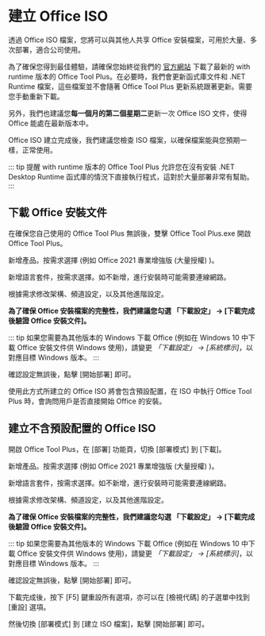 # 建立 Office ISO

透過 Office ISO 檔案，您將可以與其他人共享 Office 安裝檔案，可用於大量、多次部署，適合公司使用。

為了確保您得到最佳體驗，請確保您始終從我們的 [官方網站](https://otp.landian.vip/) 下載了最新的 with runtime 版本的 Office Tool Plus。在必要時，我們會更新函式庫文件和 .NET Runtime 檔案，這些檔案並不會隨著 Office Tool Plus 更新系統跟著更新。需要您手動重新下載。

另外，我們也建議您**每一個月的第二個星期二**更新一次 Office ISO 文件，使得 Office 能處在最新版本中。

Office ISO 建立完成後，我們建議您檢查 ISO 檔案，以確保檔案能與您預期一樣，正常使用。

::: tip 提醒
with runtime 版本的 Office Tool Plus 允許您在沒有安裝 .NET Desktop Runtime 函式庫的情況下直接執行程式，這對於大量部署非常有幫助。
:::

## 下載 Office 安裝文件

在確保您自己使用的 Office Tool Plus 無誤後，雙擊 Office Tool Plus.exe 開啟 Office Tool Plus。

新增產品。按需求選擇 (例如 Office 2021 專業增強版 (大量授權) )。

新增語言套件，按需求選擇。如不新增，進行安裝時可能需要連線網路。

根據需求修改架構、頻道設定，以及其他進階設定。

**為了確保 Office 安裝檔案的完整性，我們建議您勾選 「下載設定」 -> [下載完成後驗證 Office 安裝文件]。**

::: tip
如果您需要為其他版本的 Windows 下載 Office (例如在 Windows 10 中下載 Office 安裝文件供 Windows 使用)，請變更 *「下載設定」 -> [系統標示]*，以對應目標 Windows 版本。
:::

確認設定無誤後，點擊 [開始部署] 即可。

使用此方式所建立的 Office ISO 將會包含預設配置，在 ISO 中執行 Office Tool Plus 時，會詢問用戶是否直接開始 Office 的安裝。

## 建立不含預設配置的 Office ISO

開啟 Office Tool Plus，在 [部署] 功能頁，切換 [部署模式] 到  [下載]。

新增產品。按需求選擇 (例如 Office 2021 專業增強版 (大量授權) )。

新增語言套件，按需求選擇。如不新增，進行安裝時可能需要連線網路。

根據需求修改架構、頻道設定，以及其他進階設定。

**為了確保 Office 安裝檔案的完整性，我們建議您勾選 「下載設定」 -> [下載完成後驗證 Office 安裝文件]。**

::: tip
如果您需要為其他版本的 Windows 下載 Office (例如在 Windows 10 中下載 Office 安裝文件供 Windows 使用)，請變更 *「下載設定」 -> [系統標示]*，以對應目標 Windows 版本。
:::

確認設定無誤後，點擊 [開始部署] 即可。

下載完成後，按下 [F5] 鍵重設所有選項，亦可以在 [檢視代碼] 的子選單中找到 [重設] 選項。

然後切換 [部署模式] 到 [建立 ISO 檔案]，點擊 [開始部署] 即可。
